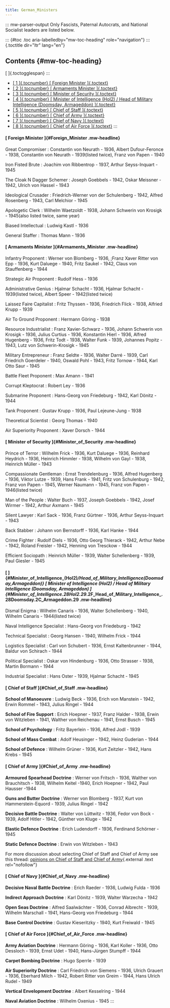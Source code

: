 ```yaml
---
title: German_Ministers
---
```

::: mw-parser-output
Only Fascists, Paternal Autocrats, and National Socialist leaders are
listed below.

::: {#toc .toc aria-labelledby="mw-toc-heading" role="navigation"}
::: {.toctitle dir="ltr" lang="en"}
## Contents {#mw-toc-heading}

[ ]{.toctogglespan}
:::

-   [[ 1 ]{.tocnumber} [ Foreign Minister
    ]{.toctext}](#Foreign_Minister)
-   [[ 2 ]{.tocnumber} [ Armaments Minister
    ]{.toctext}](#Armaments_Minister)
-   [[ 3 ]{.tocnumber} [ Minister of Security
    ]{.toctext}](#Minister_of_Security)
-   [[ 4 ]{.tocnumber} [ Minister of Intelligence (HoI2) / Head of
    Military Intelligence (Doomsday, Armageddon)
    ]{.toctext}](#Minister_of_Intelligence_.28HoI2.29_.2F_Head_of_Military_Intelligence_.28Doomsday.2C_Armageddon.29)
-   [[ 5 ]{.tocnumber} [ Chief of Staff ]{.toctext}](#Chief_of_Staff)
-   [[ 6 ]{.tocnumber} [ Chief of Army ]{.toctext}](#Chief_of_Army)
-   [[ 7 ]{.tocnumber} [ Chief of Navy ]{.toctext}](#Chief_of_Navy)
-   [[ 8 ]{.tocnumber} [ Chief of Air Force
    ]{.toctext}](#Chief_of_Air_Force)
:::

#### [ Foreign Minister ]{#Foreign_Minister .mw-headline}

Great Compromiser
:   Constantin von Neurath - 1936, Albert Dufour-Feronce - 1938,
    Constantin von Neurath - 1939(listed twice), Franz von Papen - 1940

Iron Fisted Brute
:   Joachim von Ribbentrop - 1937, Arthur Seyss-Inquart - 1945

The Cloak N Dagger Schemer
:   Joseph Goebbels - 1942, Oskar Meissner - 1942, Ulrich von Hassel -
    1943

Ideological Crusader
:   Friedrich-Werner von der Schulenberg - 1942, Alfred Rosenberg -
    1943, Carl Melchior - 1945

Apologetic Clerk
:   Wilhelm Waetzoldt - 1938, Johann Schwerin von Krosigk - 1945(also
    listed twice, same year)

Biased Intellectual
:   Ludwig Kastl - 1936

General Staffer
:   Thomas Mann - 1936

#### [ Armaments Minister ]{#Armaments_Minister .mw-headline}

Infantry Proponent
:   Werner von Blomberg - 1936, ;Franz Xaver Ritter von Epp - 1936, Kurt
    Daluege - 1940, Fritz Saukel - 1942, Claus von Stauffenberg - 1944

Strategic Air Proponent
:   Rudolf Hess - 1936

Administrative Genius
:   Hjalmar Schacht - 1936, Hjalmar Schacht - 1939(listed twice), Albert
    Speer - 1942(listed twice)

Laissez Faire Capitalist
:   Fritz Thyssen - 1936, Friedrich Flick - 1938, Alfried Krupp - 1939

Air To Ground Proponent
:   Hermann Göring - 1938

Resource Industrialist
:   Franz Xavier-Schwarz - 1936, Johann Schwerin von Krosigk - 1936,
    Julius Curtius - 1936, Konstantin Hierl - 1936, Alfred Hugenberg -
    1936, Fritz Todt - 1938, Walter Funk - 1939, Johannes Popitz - 1943,
    Lutz von Schwerin-Krosigk - 1945

Military Entrepreneur
:   Franz Seldte - 1936, Walter Darré - 1939, Carl Friedrich Goerdeler -
    1940, Oswald Pohl - 1943, Fritz Tornow - 1944, Karl Otto Saur - 1945

Battle Fleet Proponent
:   Max Amann - 1941

Corrupt Kleptocrat
:   Robert Ley - 1936

Submarine Proponent
:   Hans-Georg von Friedeburg - 1942, Karl Dönitz - 1944

Tank Proponent
:   Gustav Krupp - 1936, Paul Lejeune-Jung - 1938

Theoretical Scientist
:   Georg Thomas - 1940

Air Superiority Proponent
:   Xaver Dorsch - 1944

#### [ Minister of Security ]{#Minister_of_Security .mw-headline}

Prince of Terror
:   Wilhelm Frick - 1936, Kurt Daluege - 1936, Reinhard Heydrich - 1936,
    Heinrich Himmler - 1938, Wilhelm von Gayl - 1938, Heinrich Müller -
    1943

Compassionate Gentleman
:   Ernst Trendelenburg - 1936, Alfred Hugenberg - 1936, Viktor Lutze -
    1939, Hans Frank - 1941, Fritz von Schulenburg - 1942, Franz von
    Papen - 1945, Werner Naumann - 1945, Franz von Papen - 1946(listed
    twice)

Man of the People
:   Walter Buch - 1937, Joseph Goebbels - 1942, Josef Wirmer - 1942,
    Arthur Axmann - 1945

Silent Lawyer
:   Karl Sack - 1936, Franz Gürtner - 1936, Arthur Seyss-Inquart - 1943

Back Stabber
:   Johann von Bernstorff - 1936, Karl Hanke - 1944

Crime Fighter
:   Rudolf Diels - 1936, Otto Georg Thierack - 1942, Arthur Nebe - 1942,
    Roland Freisler - 1942, Henning von Tresckow - 1944

Efficient Sociopath
:   Heinrich Müller - 1939, Walter Schellenberg - 1939, Paul Giesler -
    1945

#### [ ]{#Minister_of_Intelligence_(HoI2)_/_Head_of_Military_Intelligence_(Doomsday,_Armageddon)} [ Minister of Intelligence (HoI2) / Head of Military Intelligence (Doomsday, Armageddon) ]{#Minister_of_Intelligence_.28HoI2.29_.2F_Head_of_Military_Intelligence_.28Doomsday.2C_Armageddon.29 .mw-headline}

Dismal Enigma
:   Wilhelm Canaris - 1936, Walter Schellenberg - 1940, Wilhelm
    Canaris - 1944(listed twice)

Naval Intelligence Specialist
:   Hans-Georg von Friedeburg - 1942

Technical Specialist
:   Georg Hansen - 1940, Wilhelm Frick - 1944

Logistics Specialist
:   Carl von Schubert - 1936, Ernst Kaltenbrunner - 1944, Baldur von
    Schirach - 1944

Political Specialist
:   Oskar von Hindenburg - 1936, Otto Strasser - 1938, Martin Bormann -
    1944

Industrial Specialist
:   Hans Oster - 1939, Hjalmar Schacht - 1945

#### [ Chief of Staff ]{#Chief_of_Staff .mw-headline}

**School of Manoeuvre** : Ludwig Beck - 1936, Erich von Manstein - 1942,
Erwin Rommel - 1943, Julius Ringel - 1944

**School of Fire Support** : Erich Hoepner - 1937, Franz Halder - 1938,
Erwin von Witzleben - 1941, Walther von Reichenau - 1941, Ernst Busch -
1945

**School of Psychology** : Fritz Bayerlein - 1936, Alfred Jodl - 1939

**School of Mass Combat** : Adolf Heusinger - 1942, Heinz Guderian -
1944

**School of Defence** : Wilhelm Grüner - 1936, Kurt Zeitzler - 1942,
Hans Krebs - 1945

#### [ Chief of Army ]{#Chief_of_Army .mw-headline}

**Armoured Spearhead Doctrine** : Werner von Fritsch - 1936, Walther von
Brauchitsch - 1938, Wilhelm Keitel -1940, Erich Hoepner - 1942, Paul
Hausser -1944

**Guns and Butter Doctrine** : Werner von Blomberg - 1937, Kurt von
Hammerstein-Equord - 1939, Julius Ringel - 1942

**Decisive Battle Doctrine** : Walter von Lüttwitz - 1936, Fedor von
Bock - 1939, Adolf Hitler - 1942, Günther von Kluge - 1942

**Elastic Defence Doctrine** : Erich Ludendorff - 1936, Ferdinand
Schörner - 1945

**Static Defence Doctrine** : Erwin von Witzleben - 1943

For more discussion about selecting Chief of Staff and Chief of Army see
this thread: [opinions on Chief of Staff and Chief of
Army](http://forum.paradoxplaza.com/forum/showthread.php?t=369528){.external
.text rel="nofollow"}

#### [ Chief of Navy ]{#Chief_of_Navy .mw-headline}

**Decisive Naval Battle Doctrine** : Erich Raeder - 1936, Ludwig Fulda -
1936

**Indirect Approach Doctrine** : Karl Dönitz - 1939, Walter Warzecha -
1942

**Open Seas Doctrine** : Alfred Saalwächter - 1936, Conrad Albrecht -
1939, Wilhelm Marschall - 1941, Hans-Georg von Friedeburg - 1944

**Base Control Doctrine** : Gustav Kieseritzky - 1940, Kurt Freiwald -
1945

#### [ Chief of Air Force ]{#Chief_of_Air_Force .mw-headline}

**Army Aviation Doctrine** : Hermann Göring - 1936, Karl Koller - 1936,
Otto Dessloch - 1939, Ernst Udet - 1940, Hans-Jürgen Stumpff - 1944

**Carpet Bombing Doctrine** : Hugo Sperrle - 1939

**Air Superiority Doctrine** : Carl Friedrich von Siemens - 1936, Ulrich
Grauert - 1936, Eberhard Milch - 1942, Robert Ritter von Greim - 1944,
Hans Ulrich Rudel - 1949

**Vertical Envelopment Doctrine** : Albert Kesselring - 1944

**Naval Aviation Doctrine** : Wilhelm Oxenius - 1945
:::

